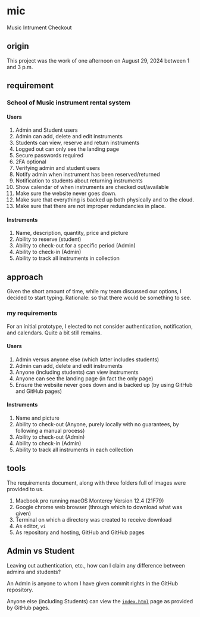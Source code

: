 # mic

Music Intrument Checkout

## origin

This project was the work of one afternoon on August 29, 2024 between 1 and 3 p.m.

## requirement

### School of Music instrument rental system
 
#### Users
1. Admin and Student users
2. Admin can add, delete and edit instruments
3. Students can view, reserve and return instruments
4. Logged out can only see the landing page
5. Secure passwords required
6. 2FA optional
7. Verifying admin and student users
8. Notify admin when instrument has been reserved/returned
9. Notification to students about returning instruments
10. Show calendar of when instruments are checked out/available
11. Make sure the website never goes down.
12. Make sure that everything is backed up both physically and to the cloud.
13. Make sure that there are not improper redundancies in place.

#### Instruments
1. Name, description, quantity, price and picture
2. Ability to reserve (student)
3. Ability to check-out for a specific period (Admin)
4. Ability to check-in (Admin)
5. Ability to track all instruments in collection


## approach

Given the short amount of time, while my team discussed our options, I decided to start typing.
Rationale: so that there would be something to see.

### my requirements
For an initial prototype, I elected to not consider authentication, notification, and calendars.
Quite a bit still remains.

#### Users
1. Admin versus anyone else (which latter includes students)
2. Admin can add, delete and edit instruments
3. Anyone (including students) can view instruments
4. Anyone can see the landing page (in fact the only page)
5. Ensure the website never goes down and is backed up (by using GitHub and GitHub pages)

#### Instruments
1. Name and picture
2. Ability to check-out (Anyone, purely locally with no guarantees, by following a manual process)
3. Ability to check-out (Admin)
4. Ability to check-in (Admin)
5. Ability to track all instruments in each collection

## tools

The requirements document, along with three folders full of images were provided to us.

1. Macbook pro running macOS Monterey Version 12.4 (21F79)
2. Google chrome web browser (through which to download what was given)
3. Terminal on which a directory was created to receive download
4. As editor, `vi`
5. As repository and hosting, GitHub and GitHub pages

## Admin vs Student
Leaving out authentication, etc., how can I claim any difference between admins and students?

An Admin is anyone to whom I have given commit rights in the GitHub repository.

Anyone else (including Students) can view the [`index.html`](https://b1conrad.github.io/mic/) page as provided by GitHub pages.



